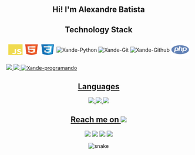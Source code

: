 <h2 align="center">Hi! I'm Alexandre Batista </h2>
  
</div>
  
  <h2 align="center">Technology Stack </h2>
<div style="display: inline_block">
  <p align="center">
  <img align="center" alt="Xande-Js" height="30" width="40" src="https://raw.githubusercontent.com/devicons/devicon/master/icons/javascript/javascript-plain.svg">
  <img align="center" alt="Xande-HTML" height="30" width="40" src="https://raw.githubusercontent.com/devicons/devicon/master/icons/html5/html5-original.svg">
  <img align="center" alt="Xande-CSS" height="30" width="40" src="https://raw.githubusercontent.com/devicons/devicon/master/icons/css3/css3-original.svg">
  <img align="center" alt="Xande-Python" height="35" width="40" src="https://cdn.jsdelivr.net/gh/devicons/devicon/icons/python/python-original.svg">
  <img align="center" alt="Xande-Git" height="30" width="30" src="https://upload.wikimedia.org/wikipedia/commons/thumb/3/3f/Git_icon.svg/1024px-Git_icon.svg.png">
  <img align="center" alt="Xande-Github" height="50" width="50" src="https://www.iconninja.com/files/604/580/1001/github-development-code-coding-program-programming-icon.svg"/>
  <img align="center" alt="Xande-Github" height="50" width="50" src="https://raw.githubusercontent.com/devicons/devicon/1119b9f84c0290e0f0b38982099a2bd027a48bf1/icons/php/php-plain.svg"/>
   
</div>
 

<div>
  <a href="https://github.com/BatistaAlexandre">
  <img height="124em"  src="https://github-readme-stats.vercel.app/api?username=BatistaAlexandre&show_icons=true&theme=dark&include_all_commits=true&count_private=true"/>
  <img height="124em" src="https://github-readme-stats.vercel.app/api/top-langs/?username=BatistaAlexandre&layout=compact&langs_count=7&theme=dark"/>
  <a href="https://github.com/BatistaAlexandre"><img height="122" width="189" alt="Xande-programando" src="https://www.mygo.ge/uploads/blog/1584023795.jpg" >
</div>


<div>

  <h2 align="center">Languages </h2>
  <p align="center">
  <img src="https://cdn-icons-png.flaticon.com/512/197/197386.png" target="_blank"width ="30">
  <img src="https://cdn-icons-png.flaticon.com/512/323/323310.png" target="_blank"width ="30">
  <img src="https://cdn-icons-png.flaticon.com/512/197/197593.png" target="_blank"width ="30">

</div>  
<div> 
  <h2 align="center">Reach me on  <img src="https://media0.giphy.com/media/jqNPzdTTxQfOgOqpO4/source.gif" width="50"></h2>
  <p align="center">
  <a href="https://www.instagram.com/xandebatist/?hl=pt-br" target="_blank"><img src="https://img.shields.io/badge/-Instagram-%23E4405F?style=for-the-badge&logo=instagram&logoColor=white" target="_blank"><a>
  <a href = "mailto:abatista223@gmail.com"><img src="https://img.shields.io/badge/-Gmail-%23333?style=for-the-badge&logo=gmail&logoColor=white" target="_blank"></a>
  <a href="https://www.linkedin.com/in/-alexandre-batista-/" target="_blank"><img src="https://img.shields.io/badge/-LinkedIn-%230077B5?style=for-the-badge&logo=linkedin&logoColor=white" target="_blank"></a>
      <a href="https://wa.me/qr/GYXMISFCZM33I1" target="_blank"><img src="https://img.shields.io/badge/WhatsApp-25D366?style=for-the-badge&logo=whatsapp&logoColor=white"> </a>
 <p align="center">
  <img src="https://github.com/ritik307/ritik307/raw/output/github-contribution-grid-snake.svg" alt="snake"></center>
</p> 
</div>


